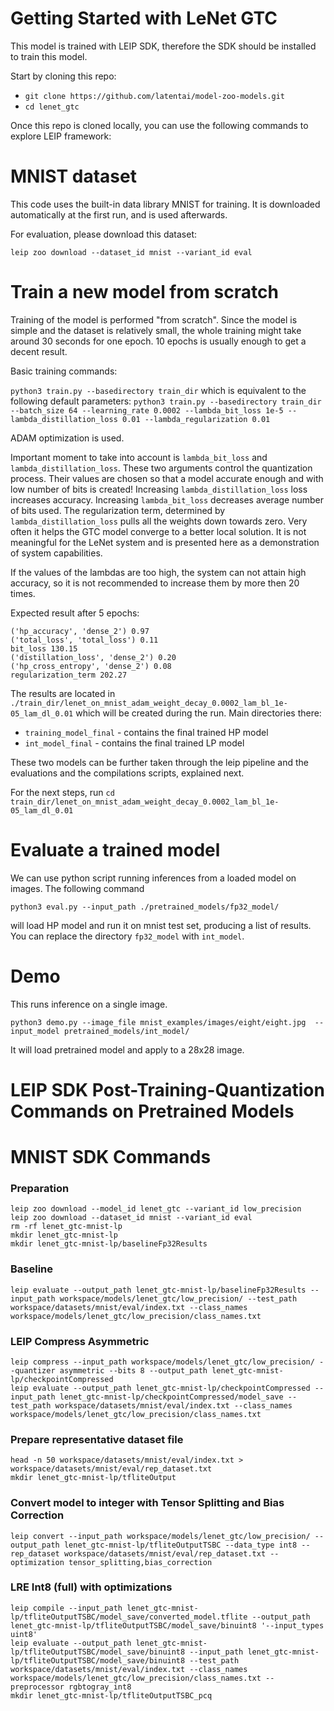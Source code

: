 # Getting Started with LeNet GTC

This model is trained with LEIP SDK, therefore the SDK should be installed to train this model.

Start by cloning this repo:
* ```git clone https://github.com/latentai/model-zoo-models.git```
* ```cd lenet_gtc```

Once this repo is cloned locally, you can use the following commands to explore LEIP framework:

# MNIST dataset

This code uses the built-in data library MNIST for training.
It is downloaded automatically at the first run, and is used afterwards.

For evaluation, please download this dataset:

```
leip zoo download --dataset_id mnist --variant_id eval 
```

# Train a new model from scratch

Training of the model is performed "from scratch". Since the model is simple and the dataset is relatively small, the whole training might take around 30 seconds for one epoch.
10 epochs is usually enough to get a decent result.

Basic training commands:

`python3 train.py --basedirectory train_dir`
which is equivalent to the following default parameters:
`python3 train.py --basedirectory train_dir --batch_size 64 --learning_rate 0.0002 --lambda_bit_loss 1e-5 --lambda_distillation_loss 0.01 --lambda_regularization 0.01`

ADAM optimization is used.

Important moment to take into account is `lambda_bit_loss` and `lambda_distillation_loss`. These two arguments control the quantization process. Their values are chosen so that a model accurate enough and with low number of bits is created! 
Increasing `lambda_distillation_loss` loss increases accuracy.
Increasing `lambda_bit_loss` decreases average number of bits used.
The regularization term, determined by `lambda_distillation_loss` pulls all the weights down towards zero. Very often it helps the GTC model converge to a better local solution. It is not meaningful for the LeNet system and is presented here as a demonstration of system capabilities.

If the values of the lambdas are too high, the system can not attain high accuracy, so it is not recommended to increase them by more then 20 times.

Expected result after 5 epochs:
```('lp_accuracy', 'dense_2') 0.94
('hp_accuracy', 'dense_2') 0.97
('total_loss', 'total_loss') 0.11
bit_loss 130.15
('distillation_loss', 'dense_2') 0.20
('hp_cross_entropy', 'dense_2') 0.08
regularization_term 202.27
```
The results are located in `./train_dir/lenet_on_mnist_adam_weight_decay_0.0002_lam_bl_1e-05_lam_dl_0.01`
which will be created during the run. Main directories there:
* `training_model_final` - contains the final trained HP model
* `int_model_final`      - contains the final trained LP model

These two models can be further taken through the leip pipeline and the evaluations and the compilations scripts, explained next.

For the next steps, run `cd train_dir/lenet_on_mnist_adam_weight_decay_0.0002_lam_bl_1e-05_lam_dl_0.01`

# Evaluate a trained model
We can use python script running inferences from a loaded model on images. The following command
```
python3 eval.py --input_path ./pretrained_models/fp32_model/
```
will load HP model and run it on mnist test set, producing a list of results. You can replace the directory `fp32_model` with `int_model`.


# Demo

This runs inference on a single image.

```
python3 demo.py --image_file mnist_examples/images/eight/eight.jpg  --input_model pretrained_models/int_model/
```
It will load pretrained model and apply to a 28x28 image.

# LEIP SDK Post-Training-Quantization Commands on Pretrained Models

# MNIST SDK Commands
### Preparation
```
leip zoo download --model_id lenet_gtc --variant_id low_precision
leip zoo download --dataset_id mnist --variant_id eval
rm -rf lenet_gtc-mnist-lp
mkdir lenet_gtc-mnist-lp
mkdir lenet_gtc-mnist-lp/baselineFp32Results
```
### Baseline
```
leip evaluate --output_path lenet_gtc-mnist-lp/baselineFp32Results --input_path workspace/models/lenet_gtc/low_precision/ --test_path workspace/datasets/mnist/eval/index.txt --class_names workspace/models/lenet_gtc/low_precision/class_names.txt
```
### LEIP Compress Asymmetric
```
leip compress --input_path workspace/models/lenet_gtc/low_precision/ --quantizer asymmetric --bits 8 --output_path lenet_gtc-mnist-lp/checkpointCompressed
leip evaluate --output_path lenet_gtc-mnist-lp/checkpointCompressed --input_path lenet_gtc-mnist-lp/checkpointCompressed/model_save --test_path workspace/datasets/mnist/eval/index.txt --class_names workspace/models/lenet_gtc/low_precision/class_names.txt
```
### Prepare representative dataset file
```
head -n 50 workspace/datasets/mnist/eval/index.txt > workspace/datasets/mnist/eval/rep_dataset.txt
mkdir lenet_gtc-mnist-lp/tfliteOutput
```
### Convert model to integer with Tensor Splitting and Bias Correction
```
leip convert --input_path workspace/models/lenet_gtc/low_precision/ --output_path lenet_gtc-mnist-lp/tfliteOutputTSBC --data_type int8 --rep_dataset workspace/datasets/mnist/eval/rep_dataset.txt --optimization tensor_splitting,bias_correction
```
### LRE Int8 (full) with optimizations
```
leip compile --input_path lenet_gtc-mnist-lp/tfliteOutputTSBC/model_save/converted_model.tflite --output_path lenet_gtc-mnist-lp/tfliteOutputTSBC/model_save/binuint8 '--input_types uint8'
leip evaluate --output_path lenet_gtc-mnist-lp/tfliteOutputTSBC/model_save/binuint8 --input_path lenet_gtc-mnist-lp/tfliteOutputTSBC/model_save/binuint8 --test_path workspace/datasets/mnist/eval/index.txt --class_names workspace/models/lenet_gtc/low_precision/class_names.txt --preprocessor rgbtogray_int8
mkdir lenet_gtc-mnist-lp/tfliteOutputTSBC_pcq
```
